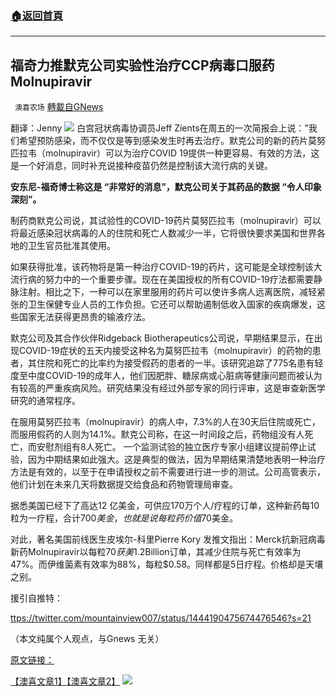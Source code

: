 ###  [:house:返回首頁](https://github.com/ourhimalayas/txt)
---


## 福奇力推默克公司实验性治疗CCP病毒口服药Molnupiravir
` 澳喜农场` [轉載自GNews](https://gnews.org/zh-hans/1568667/)

翻译：Jenny
![](https://assets.gnews.org/wp-content/uploads/2021/10/IMG_1490.jpg)
白宫冠状病毒协调员Jeff Zients在周五的一次简报会上说：”我们希望预防感染，而不仅仅是等到感染发生时再去治疗。默克公司的新的药片莫努匹拉韦（molnupiravir）可以为治疗COVID 19提供一种更容易、有效的方法，这是一个好消息，同时补充说接种疫苗仍然是控制该大流行病的关键。

**安东尼-福奇博士称这是 “非常好的消息”，默克公司关于其药品的数据 “令人印象深刻”。**

制药商默克公司说，其试验性的COVID-19药片莫努匹拉韦（molnupiravir）可以将最近感染冠状病毒的人的住院和死亡人数减少一半，它将很快要求美国和世界各地的卫生官员批准其使用。

如果获得批准，该药物将是第一种治疗COVID-19的药片，这可能是全球控制该大流行病的努力中的一个重要步骤。现在在美国授权的所有COVID-19疗法都需要静脉注射。相比之下，一种可以在家里服用的药片可以使许多病人远离医院，减轻紧张的卫生保健专业人员的工作负担。它还可以帮助遏制低收入国家的疾病爆发，这些国家无法获得更昂贵的输液疗法。

默克公司及其合作伙伴Ridgeback Biotherapeutics公司说，早期结果显示，在出现COVID-19症状的五天内接受这种名为莫努匹拉韦（molnupiravir）的药物的患者，其住院和死亡的比率约为接受假药的患者的一半。该研究追踪了775名患有轻度至中度COVID-19的成年人，他们因肥胖、糖尿病或心脏病等健康问题而被认为有较高的严重疾病风险。研究结果没有经过外部专家的同行评审，这是审查新医学研究的通常程序。

在服用莫努匹拉韦（molnupiravir）的病人中，7.3%的人在30天后住院或死亡，而服用假药的人则为14.1%。默克公司称，在这一时间段之后，药物组没有人死亡，而安慰剂组有8人死亡。
一个监测试验的独立医疗专家小组建议提前停止试验，因为中期结果如此强大。这是典型的做法，因为早期结果清楚地表明一种治疗方法是有效的，以至于在申请授权之前不需要进行进一步的测试。公司高管表示，他们计划在未来几天将数据提交给食品和药物管理局审查。

据悉美国已经下了高达12 亿美金，可供应170万个人/疗程的订单，这种新药每10粒为一疗程，合计$700美金，也就是说每粒药价值$70美金。

对此，著名美国前线医生皮埃尔-科里Pierre Kory 发推文指出：Merck抗新冠病毒新药Molnupiravir以每粒$70获美$1.2Billion订单，其减少住院与死亡有效率为47%。而伊维菌素有效率为88%，每粒$0.58。同样都是5日疗程。价格却是天壤之别。

援引自推特：

[ttps://twitter.com/mountainview007/status/1444190475674476546?s=21](https://twitter.com/mountainview007/status/1444190475674476546?s=21)

（本文纯属个人观点，与Gnews 无关）

[原文链接：](https://www.9news.com.au/world/coronavirus-medicine-merck-experimental-pill-cuts-worst-effects-of-covid-19/649565fb-9499-474f-9237-b6ad3cde8f4c)

[【澳喜文章1】](https://gnews.org/zh-hans/author/aujenny/)[【澳喜文章2】](https://gnews.org/zh-hans/author/himalaya-australia/)
![](https://assets.gnews.org/wp-content/uploads/2021/10/澳喜图标2-1.jpg)
